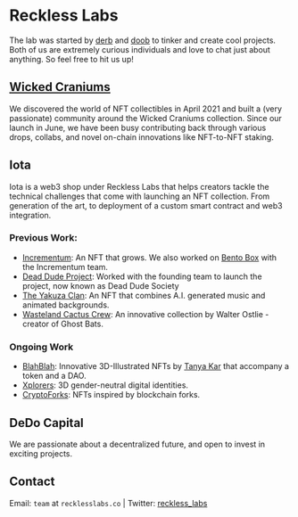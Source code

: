 # Reckless Labs

The lab was started by [derb](https://twitter.com/wickedderb) and [doob](https://twitter.com/wickeddoob) to tinker and create cool projects. Both of us are extremely curious individuals and love to chat just about anything. So feel free to hit us up!

## [Wicked Craniums](https://wickedcranium.com/)

We discovered the world of NFT collectibles in April 2021 and built a (very passionate) community around the Wicked Craniums collection. Since our launch in June, we have been busy contributing back through various drops, collabs, and novel on-chain innovations like NFT-to-NFT staking.

## Iota

Iota is a web3 shop under Reckless Labs that helps creators tackle the technical challenges that come with launching an NFT collection. From generation of the art, to deployment of a custom smart contract and web3 integration.

### Previous Work:

- [Incrementum](https://opensea.io/collection/incrementum): An NFT that grows. We also worked on [Bento Box](https://opensea.io/collection/bentoboxnft) with the Incrementum team.
- [Dead Dude Project](https://opensea.io/collection/deaddudesociety): Worked with the founding team to launch the project, now known as Dead Dude Society
- [The Yakuza Clan](https://opensea.io/collection/yakuzanft): An NFT that combines A.I. generated music and animated backgrounds.
- [Wasteland Cactus Crew](https://opensea.io/collection/wlcc): An innovative collection by Walter Ostlie - creator of Ghost Bats.

### Ongoing Work

- [BlahBlah](https://blahblah.art/): Innovative 3D-Illustrated NFTs by [Tanya Kar](https://tanyakar.com/) that accompany a token and a DAO.
- [Xplorers](https://xplorers.io): 3D gender-neutral digital identities.
- [CryptoForks](https://cryptoforksnft.com/): NFTs inspired by blockchain forks.

## DeDo Capital

We are passionate about a decentralized future, and open to invest in exciting projects.

## Contact

Email: `team` at `recklesslabs.co` | Twitter: [reckless_labs](https://twitter.com/reckless_labs)
